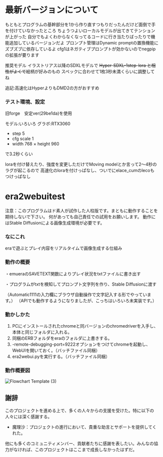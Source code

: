 # 最新バージョンについて

もともとプログラムの基幹部分を1から作り直すつもりだったんだけど面倒で手を付けていなかったところ
ちょうつよいローカルモデルが出てきてテンションが上がった
自分でもよくわからなくなってるコードに行き当たりばったりで機能追加しているバージョンだよ
プロンプト管理はDynamic promptの置換機能にズブズブに依存しているよ
cfg1はネガティブプロンプトが効かないのでnegpipの拡張が要ります

推奨モデル
イラストリアス以降のSDXLモデルで ~~Hyper-SDXL-1step-lora と相性がよくて~~絵柄が好みのもの
スペックに合わせて1枚3秒未満くらいに調整してね

追記:高速化はHyperよりもDMD2の方がおすすめ



### テスト環境、設定
旧forge　安定ver(29be1da)を使用

モデル:いろいろ
グラボ:RTX3060

- step 5
- cfg scale 1
- width 768 × height 960

で3.2秒くらい

loraを付け替えたり、強度を変更しただけでMoving modelとか言って2～4秒のラグが起こるので
高速化のloraを付けっぱなし、ついでにelace_cumのlecoもつけっぱなし


# era2webuitest

注意：このプログラムはド素人が試作した人柱版です。まともに動作することを期待しないで下さい。
何があっても自己責任での試用をお願いします。
動作にはStable Diffusionによる画像生成環境が必要です。

### なにこれ
eraで遊ぶとプレイ内容をリアルタイムで画像生成する仕組み

### 動作の概要
・emueraのSAVETEXT関数によりプレイ状況をtxtファイルに書き出す

・プログラムがtxtを検知してプロンプト文字列を作り、Stable Diffusionに渡す

（Automatic1111の入力欄にブラウザ自動操作で文字記入する形でやっています。）
（APIでも動作するようになりましたが、こっちはいろいろ未実装です。）

### 動かしかた
1. PCにインストールされたchromeと同バージョンのchromedriverを入手し、本体と同じフォルダに入れる。
2. 同梱のERBフォルダをeraのフォルダに上書きする。
3. -remote-debugging-port=9222オプションをつけてchromeを起動し、WebUIを開いておく。（バッチファイル同梱）
4. era2webui.pyを実行する。（バッチファイル同梱）


### 動作概要図
![Flowchart Template (3)](https://github.com/user-attachments/assets/80df072f-3c10-41aa-b9dd-c29cfc7dd62f)

## 謝辞

このプロジェクトを進める上で、多くの人々からの支援を受けた。特に以下の人々には深く感謝する。

- 魔理沙：プロジェクトの進行において、貴重な助言とサポートを提供してくれた。

他にも多くのコミュニティメンバー、貢献者たちに感謝を表したい。みんなの協力がなければ、このプロジェクトはここまで成長しなかったはずだ。
